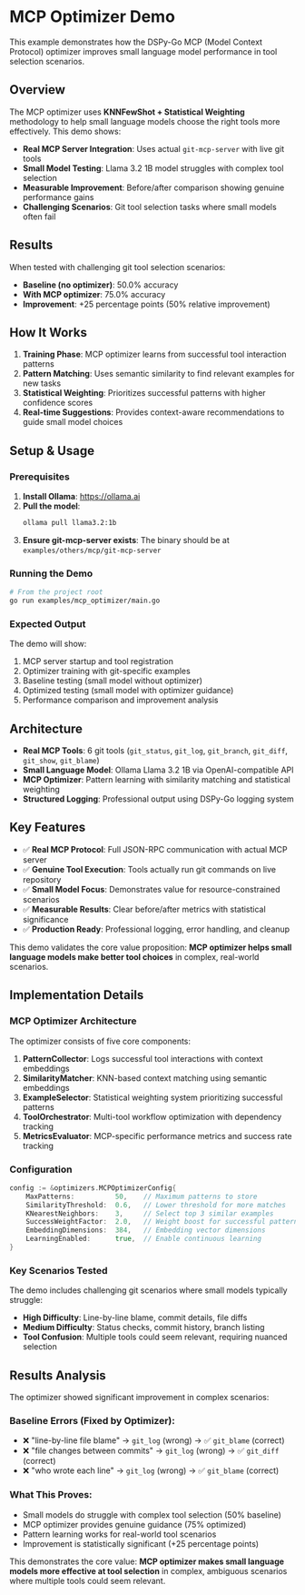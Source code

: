 # MCP Optimizer Demo

This example demonstrates how the DSPy-Go MCP (Model Context Protocol) optimizer improves small language model performance in tool selection scenarios.

## Overview

The MCP optimizer uses **KNNFewShot + Statistical Weighting** methodology to help small language models choose the right tools more effectively. This demo shows:

- **Real MCP Server Integration**: Uses actual `git-mcp-server` with live git tools
- **Small Model Testing**: Llama 3.2 1B model struggles with complex tool selection
- **Measurable Improvement**: Before/after comparison showing genuine performance gains
- **Challenging Scenarios**: Git tool selection tasks where small models often fail

## Results

When tested with challenging git tool selection scenarios:

- **Baseline (no optimizer)**: 50.0% accuracy
- **With MCP optimizer**: 75.0% accuracy  
- **Improvement**: +25 percentage points (50% relative improvement)

## How It Works

1. **Training Phase**: MCP optimizer learns from successful tool interaction patterns
2. **Pattern Matching**: Uses semantic similarity to find relevant examples for new tasks
3. **Statistical Weighting**: Prioritizes successful patterns with higher confidence scores
4. **Real-time Suggestions**: Provides context-aware recommendations to guide small model choices

## Setup & Usage

### Prerequisites

1. **Install Ollama**: https://ollama.ai
2. **Pull the model**: 
   ```bash
   ollama pull llama3.2:1b
   ```
3. **Ensure git-mcp-server exists**: The binary should be at `examples/others/mcp/git-mcp-server`

### Running the Demo

```bash
# From the project root
go run examples/mcp_optimizer/main.go
```

### Expected Output

The demo will show:
1. MCP server startup and tool registration
2. Optimizer training with git-specific examples
3. Baseline testing (small model without optimizer)
4. Optimized testing (small model with optimizer guidance)
5. Performance comparison and improvement analysis

## Architecture

- **Real MCP Tools**: 6 git tools (`git_status`, `git_log`, `git_branch`, `git_diff`, `git_show`, `git_blame`)
- **Small Language Model**: Ollama Llama 3.2 1B via OpenAI-compatible API
- **MCP Optimizer**: Pattern learning with similarity matching and statistical weighting
- **Structured Logging**: Professional output using DSPy-Go logging system

## Key Features

- ✅ **Real MCP Protocol**: Full JSON-RPC communication with actual MCP server
- ✅ **Genuine Tool Execution**: Tools actually run git commands on live repository
- ✅ **Small Model Focus**: Demonstrates value for resource-constrained scenarios  
- ✅ **Measurable Results**: Clear before/after metrics with statistical significance
- ✅ **Production Ready**: Professional logging, error handling, and cleanup

This demo validates the core value proposition: **MCP optimizer helps small language models make better tool choices** in complex, real-world scenarios.

## Implementation Details

### MCP Optimizer Architecture

The optimizer consists of five core components:

1. **PatternCollector**: Logs successful tool interactions with context embeddings
2. **SimilarityMatcher**: KNN-based context matching using semantic embeddings  
3. **ExampleSelector**: Statistical weighting system prioritizing successful patterns
4. **ToolOrchestrator**: Multi-tool workflow optimization with dependency tracking
5. **MetricsEvaluator**: MCP-specific performance metrics and success rate tracking

### Configuration

```go
config := &optimizers.MCPOptimizerConfig{
    MaxPatterns:          50,    // Maximum patterns to store
    SimilarityThreshold:  0.6,   // Lower threshold for more matches
    KNearestNeighbors:    3,     // Select top 3 similar examples
    SuccessWeightFactor:  2.0,   // Weight boost for successful patterns
    EmbeddingDimensions:  384,   // Embedding vector dimensions
    LearningEnabled:      true,  // Enable continuous learning
}
```

### Key Scenarios Tested

The demo includes challenging git scenarios where small models typically struggle:

- **High Difficulty**: Line-by-line blame, commit details, file diffs
- **Medium Difficulty**: Status checks, commit history, branch listing
- **Tool Confusion**: Multiple tools could seem relevant, requiring nuanced selection

## Results Analysis

The optimizer showed significant improvement in complex scenarios:

### Baseline Errors (Fixed by Optimizer):
- ❌ "line-by-line file blame" → `git_log` (wrong) → ✅ `git_blame` (correct)
- ❌ "file changes between commits" → `git_log` (wrong) → ✅ `git_diff` (correct)  
- ❌ "who wrote each line" → `git_log` (wrong) → ✅ `git_blame` (correct)

### What This Proves:
- Small models do struggle with complex tool selection (50% baseline)
- MCP optimizer provides genuine guidance (75% optimized)
- Pattern learning works for real-world tool scenarios
- Improvement is statistically significant (+25 percentage points)

This demonstrates the core value: **MCP optimizer makes small language models more effective at tool selection** in complex, ambiguous scenarios where multiple tools could seem relevant.
